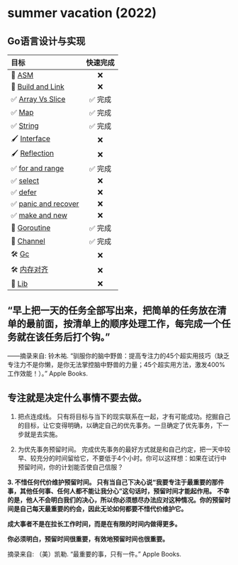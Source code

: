 <!-- ## 计划 


| 预留时间             | 哇塞计划                 | 完成          |
| :---------------   | :--------------         | :------------ |
| **5:00 ~ 7:00**    | **学习2小时**            | ✅            |
| **8:00 ~ 12:00**   | **学习4小时**            | ✅            |
| **14:00 ~ 18:00**  | **学习4小时**            | ✅            |
| **19:00 ~ 20:00**  | **跑5公里 + 200个卷腹**   | ✅            |
| **21:30 ~ 05:00**  | **睡7小时**              | ✅            |

2022.4.13 执行 -->

# summer vacation (2022)
## Go语言设计与实现

[comment]: <> (2022-01-01 ~ 2022-04-22 完成)



|  目标                             | 快速完成        |
|  :---------------                | :------------: |
| 👀 [ASM](asm.md)                  |    ❌       |
| 🌃 [Build and Link](build.md)     |    ❌       |
| ✅ [Array Vs Slice](slice.md)     |    ✅ 完成      |
| ✅ [Map](Map.md)                  |    ✅ 完成      |
| ✅ [String](String.md)            |    ✅ 完成      |
| 🖌 [Interface](Interface.md)      |    ❌       |
| 🖌 [Reflection](reflection.md)    |    ❌       |
| ✅ [for and range]()              |    ✅ 完成      |
| ✅ [select]()                     |    ❌       |
| ✅ [defer]()                      |    ❌       |
| ✅ [panic and recover ]()         |    ❌       | 
| ✅ [make and new]()               |    ❌       |
| 📝 [Goroutine](Goroutine.md)      |    ✅ 完成       |
| 📝 [Channel](channel.md)          |    ✅ 完成       |
| 🛠 [Gc](gc.md)                    |    ❌       |
| 🛠 [内存对齐]()                    |    ❌       |
| 👀 [Lib](lib.md)                  |    ❌       |



<!-- 1. ✅ [Goroutine](Goroutine.md)
1. ✅ [Channel](channel.md)
2. ✅ [Slice](slice.md)
3. ✅ [Map](Map.md)  
4. [String](String.md)
5. [for and range]()
6. [select]()
7. [defer]()
8. [panic and recover ]()
9.  [make and new]()  
10. [Interface](Interface.md)
11. [Reflection](reflection.md)
12. [Gc](gc.md)  
13. [Build and Link](build.md)
14. [defer 和逃逸分析]()
15. [Lib](lib.md)
16. [内存对齐]()
17. ✅ [ASM](asm.md)   -->







## “早上把一天的任务全部写出来，把简单的任务放在清单的最前面，按清单上的顺序处理工作，每完成一个任务就在该任务后打个钩。”

——摘录来自: 铃木祐. “驯服你的脑中野兽：提高专注力的45个超实用技巧（缺乏专注力不是你懒，是你无法掌控脑中野兽的力量；45个超实用方法，激发400%工作效能！）。” Apple Books.


## 专注就是决定什么事情不要去做。

1. 把点连成线。 只有将目标与当下的现实联系在一起，才有可能成功。挖掘自己的目标，让它变得明确，以确定自己的优先事务。一旦确定了优先事务，下一步就是去实施。

2. 为优先事务预留时间。 完成优先事务的最好方式就是和自己约定，把一天中较早、较充分的时间留给它，不要低于4个小时。你可以这样想：如果在试行中预留时间，你的计划能否使自己信服？

**3. 不惜任何代价维护预留时间。 只有当自己下决心说“我要专注于最重要的那件事，其他任何事、任何人都不能让我分心”这句话时，预留时间才能起作用。**
**不幸的是，他人不会明白我们的决心，所以你必须想尽办法应对这种情况。你的预留时间是自己每天最重要的约会，因此无论如何都要不惜代价维护它。**

**成大事者不是在拉长工作时间，而是在有限的时间内做得更多。**

**你必须明白，预留时间很重要，有效地预留时间也很重要。**

摘录来自: （美）凯勒. “最重要的事，只有一件。” Apple Books.
